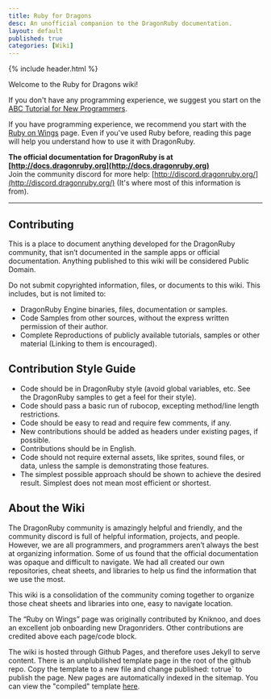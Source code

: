 ```yaml
---
title: Ruby for Dragons
desc: An unofficial companion to the DragonRuby documentation.
layout: default
published: true
categories: [Wiki]
---
```


{% include header.html %}

Welcome to the Ruby for Dragons wiki!

If you don't have any programming experience, we suggest you start on the [ABC Tutorial for New Programmers](/Ruby_for_Dragons/abc-tutorial-for-new-programmers).

If you have programming experience, we recommend you start with the [Ruby on Wings](/Ruby_for_Dragons/ruby-on-wings) page. Even if you've used Ruby before, reading this page will help you understand how to use it with DragonRuby.

**The official documentation for DragonRuby is at [http://docs.dragonruby.org](http://docs.dragonruby.org)**  
Join the community discord for more help: [http://discord.dragonruby.org/](http://discord.dragonruby.org/) (It's where most of this information is from).

***

## Contributing
This is a place to document anything developed for the DragonRuby community, that isn’t documented in the sample apps or official documentation. Anything published to this wiki will be considered Public Domain.

Do not submit copyrighted information, files, or documents to this wiki. This includes, but is not limited to:

- DragonRuby Engine binaries, files, documentation or samples.
- Code Samples from other sources, without the express written permission of their author.
- Complete Reproductions of publicly available tutorials, samples or other material (Linking to them is encouraged).

## Contribution Style Guide
- Code should be in DragonRuby style (avoid global variables, etc. See the DragonRuby samples to get a feel for their style).
- Code should pass a basic run of rubocop, excepting method/line length restrictions.
- Code should be easy to read and require few comments, if any.
- New contributions should be added as headers under existing pages, if possible.
- Contributions should be in English.
- Code should not require external assets, like sprites, sound files, or data, unless the sample is demonstrating those features.
- The simplest possible approach should be shown to achieve the desired result. Simplest does not mean most efficient or shortest.

## About the Wiki
The DragonRuby community is amazingly helpful and friendly, and the community discord is full of helpful information, projects, and people. However, we are all programmers, and programmers aren’t always the best at organizing information. Some of us found that the official documentation was opaque and difficult to navigate. We had all created our own repositories, cheat sheets, and libraries to help us find the information that we use the most.

This wiki is a consolidation of the community coming together to organize those cheat sheets and libraries into one, easy to navigate location.

The “Ruby on Wings” page was originally contributed by Kniknoo, and does an excellent job onboarding new Dragonriders. Other contributions are credited above each page/code block.

The wiki is hosted through Github Pages, and therefore uses Jekyll to serve content. There is an unplubilished template page in the root of the github repo. Copy the template to a new file and change published: ` to `true` to publish the page. New pages are automatically indexed in the sitemap. You can view the "compiled" template [here](https://ejectdrive.com/Ruby_for_Dragons/template).
